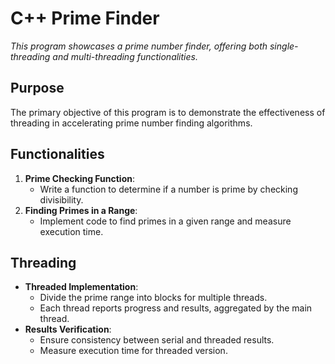 # C++ Prime Finder

*This program showcases a prime number finder, offering both single-threading and multi-threading functionalities.*

## Purpose
The primary objective of this program is to demonstrate the effectiveness of threading in accelerating prime number finding algorithms.

## Functionalities

1. **Prime Checking Function**:
   - Write a function to determine if a number is prime by checking divisibility.
2. **Finding Primes in a Range**:
   - Implement code to find primes in a given range and measure execution time.

## Threading

- **Threaded Implementation**:
  - Divide the prime range into blocks for multiple threads.
  - Each thread reports progress and results, aggregated by the main thread.
- **Results Verification**:
  - Ensure consistency between serial and threaded results.
  - Measure execution time for threaded version.
